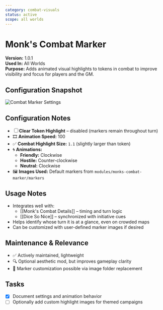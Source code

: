 ```yaml
---
category: combat-visuals
status: active
scope: all worlds
---
```


# Monk's Combat Marker

**Version:** 1.0.1  
**Used In:** All Worlds  
**Purpose:** Adds animated visual highlights to tokens in combat to improve visibility and focus for players and the GM.

## Configuration Snapshot

![Combat Marker Settings](./MonksCombatMarker.png)

## Configuration Notes

- ☐ **Clear Token Highlight** – disabled (markers remain throughout turn)
- 🎞️ **Animation Speed:** 100
- ✅ **Combat Highlight Size:** `1.1` (slightly larger than token)
- 🌀 **Animations:**
  - **Friendly:** Clockwise
  - **Hostile:** Counter-clockwise
  - **Neutral:** Clockwise
- 🖼️ **Images Used:** Default markers from `modules/monks-combat-marker/markers`

## Usage Notes

- Integrates well with:
  - [[Monk's Combat Details]] – timing and turn logic
  - [[Dice So Nice]] – synchronized with initiative cues
- Helps identify whose turn it is at a glance, even on crowded maps
- Can be customized with user-defined marker images if desired

## Maintenance & Relevance

- ✅ Actively maintained, lightweight
- 🔍 Optional aesthetic mod, but improves gameplay clarity
- 🎨 Marker customization possible via image folder replacement

## Tasks

- [x] Document settings and animation behavior
- [ ] Optionally add custom highlight images for themed campaigns
